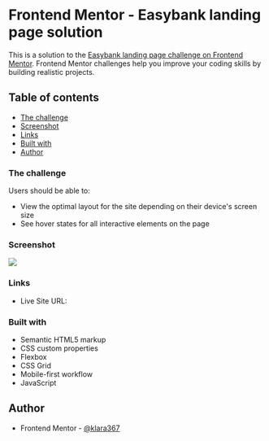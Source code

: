 # Frontend Mentor - Easybank landing page solution

This is a solution to the [Easybank landing page challenge on Frontend Mentor](https://www.frontendmentor.io/challenges/easybank-landing-page-WaUhkoDN). Frontend Mentor challenges help you improve your coding skills by building realistic projects. 

## Table of contents


  - [The challenge](#the-challenge)
  - [Screenshot](#screenshot)
  - [Links](#links)
  - [Built with](#built-with)
  - [Author](#author)


### The challenge

Users should be able to:

- View the optimal layout for the site depending on their device's screen size
- See hover states for all interactive elements on the page

### Screenshot

![](./desktop-screenshot.jpg)


### Links

- Live Site URL: []()


### Built with

- Semantic HTML5 markup
- CSS custom properties
- Flexbox
- CSS Grid
- Mobile-first workflow
- JavaScript

## Author

- Frontend Mentor - [@klara367](https://www.frontendmentor.io/profile/klara367)

